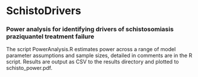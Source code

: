 # SchistoDrivers

### Power analysis for identifying drivers of schistosomiasis praziquantel treatment failure

The script PowerAnalysis.R estimates power across a range of model parameter assumptions and sample sizes, detailed in comments are in the R script. Results are output as CSV to the results directory and plotted to schisto_power.pdf.

